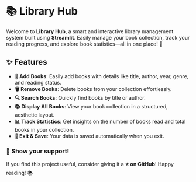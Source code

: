 # 📚 Library Hub

Welcome to **Library Hub**, a smart and interactive library management system built using **Streamlit**. Easily manage your book collection, track your reading progress, and explore book statistics—all in one place! 🚀

## ✨ Features
- **📖 Add Books**: Easily add books with details like title, author, year, genre, and reading status.
- **🗑 Remove Books**: Delete books from your collection effortlessly.
- **🔍 Search Books**: Quickly find books by title or author.
- **📚 Display All Books**: View your book collection in a structured, aesthetic layout.
- **📊 Track Statistics**: Get insights on the number of books read and total books in your collection.
- **🚪 Exit & Save**: Your data is saved automatically when you exit.

### 🌟 Show your support!
If you find this project useful, consider giving it a **⭐️ on GitHub**! Happy reading! 📚
